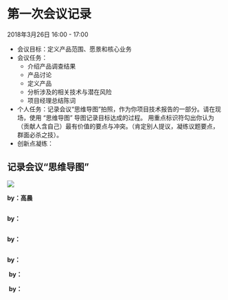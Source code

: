# 第一次会议记录
2018年3月26日 16:00 - 17:00
* 会议目标：定义产品范围、愿景和核心业务
* 会议任务：
    * 介绍产品调查结果
    * 产品讨论 
    * 定义产品 
    * 分析涉及的相关技术与潜在风险
    * 项目经理总结陈词
* 个人任务：记录会议“思维导图”拍照，作为你项目技术报告的一部分。请在现场，使用 “思维导图” 导图记录目标达成的过程。 用重点标识符勾出你认为（贡献人含自己）最有价值的要点与冲突。（肯定别人提议，凝练议题要点，群面必杀之技）。
* 创新点凝练：

## 记录会议“思维导图”
![](../images/mindmap1-gc.png)

**by：高晨**

![]()

**by：**

![]()

**by：**

![]()

**by：**

![]()
**by：**

![]()
**by：**
